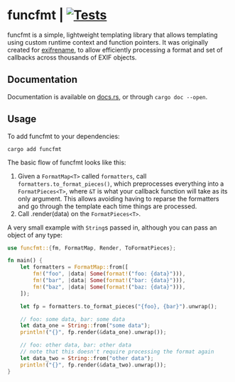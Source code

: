 # funcfmt | [![Tests](https://img.shields.io/github/actions/workflow/status/cdown/funcfmt/ci.yml?branch=master)](https://github.com/cdown/funcfmt/actions?query=branch%3Amaster)

funcfmt is a simple, lightweight templating library that allows templating
using custom runtime context and function pointers. It was originally created
for [exifrename](https://github.com/cdown/exifrename), to allow efficiently
processing a format and set of callbacks across thousands of EXIF objects.

## Documentation

Documentation is available on [docs.rs](https://docs.rs/funcfmt), or through
`cargo doc --open`.

## Usage

To add funcfmt to your dependencies:

```
cargo add funcfmt
```

The basic flow of funcfmt looks like this:

1. Given a `FormatMap<T>` called `formatters`, call
   `formatters.to_format_pieces()`, which preprocesses everything into a
   `FormatPieces<T>`, where `&T` is what your callback function will take as
   its only argument. This allows avoiding having to reparse the formatters and
   go through the template each time things are processed.
2. Call .render(data) on the `FormatPieces<T>`.

A very small example with `String`s passed in, although you can pass an object
of any type:

```rust
use funcfmt::{fm, FormatMap, Render, ToFormatPieces};

fn main() {
    let formatters = FormatMap::from([
        fm!("foo", |data| Some(format!("foo: {data}"))),
        fm!("bar", |data| Some(format!("bar: {data}"))),
        fm!("baz", |data| Some(format!("baz: {data}"))),
    ]);

    let fp = formatters.to_format_pieces("{foo}, {bar}").unwrap();

    // foo: some data, bar: some data
    let data_one = String::from("some data");
    println!("{}", fp.render(&data_one).unwrap());

    // foo: other data, bar: other data
    // note that this doesn't require processing the format again
    let data_two = String::from("other data");
    println!("{}", fp.render(&data_two).unwrap());
}
```
